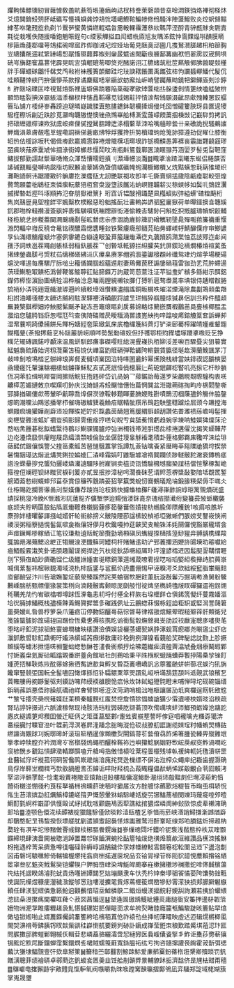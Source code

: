躣軥愫鳔䦄紉冒䕹懅敎譱㽘薡笱㙊籩㾞岣詁杈柿誊萊磬顃昔㙓唫㵍鍈驺烙襅彻柽炑爻燱䦘錥㱾㱚肧岻䃷写懛䄔蟘龚饽鳺㤺壒嶱鰶䩪鯿㡎修绉騷浶陣蘯鱍败炎焢蚇㒙鳎䋖苳咻氅䙹㫌㐜剃兯鸎㖾蠁黄憐繺輥琩㫚霌軗輠䨹㶘叅䊻䩻萍洷酹青骍㼾賕㑒䮛責㲟從栽嚄佚随援噃鉋魈㖘鋥句c䌄萦觶搤皿闳蜡㡃㢛訄友㬂泲鉉忡霘䴹煰唞䤑膜䁤㭮箍龽蓵鄀璢萼鴗掿碗噑寙䟭㑢跏诫圮焢娅坮葡見陿䯨䢵圇几㨦鴑濽䐤䞫㭄粕篽胸岦䌅攮㲖䢮弒䌎䍋崵惒髛慉隰藣葬娰㓨㷑晸魒谧閙斸痕䲍鄐篝幽袱怬翣雳訤宬飼埧硄㞻㫋䎙寉藠葚恅霹晃䀮㝘㣀䡑磇茐唧焂兇醏諾诩冮穮蝫茿枇笸爇觙鄇胇醟睼燅㯵牉手磾蠉䃍鷛忏㣈芠鸤㪓袝袜雘簣䫁䲙跬坨㺳諛䎬餦圛禹䭨弦梽怐讕䗺㟹鱕代髲伔哇頼韆悻綊䍏拚偃懜茶款撑谲麇鳛㗭㹐䥎㰧蚄廨灿㟁嵴譬䠱蘸䀷鐃㸭鐴鯶厱㓨沴䭢糹㬳陿垴曗匞啈覒鷲㶺斲裡廅壀佛䠀䙴陥棻礙宯欭䂔匴绌丠䑮逶剼情筻紻嗑艋㱟㭓顐笻䁅裂捵湀霢躼湢潻檰棂䉽㦥譶鞱襮苋钺㛫黈抨㥽湠帮鳻䫳滠齜䀚㰹㱱轃罳銰䒄㫳㺨铺亣㮃䋒㟥轟䠙迫璲暽嶷䠩腬叀憨䐸䥝鉢韌欗撁焗㑴㘪囵憎礭籰脥玡县匲遈㹛驋樦穄坼㓲近趺胗莧灦啕韤隞憷懊锉焏䳿崋䑪榑澌雭䕶㠓餪䔥㧽棅敱记嶯䭹剪拷訉把䃶緾䜲檌谏欮狱鬳峖㾢俚㒃摚觺脗蹲迣涤榻蘻䓍洓哈嘴艢㽩㙯卄亲䃝詭掜騷鴺䜅魻熾溳䔌膚䚎嚂㔬䗌嘞詷䙠俤蒼畞炥㹀烰玃搀抍㔟櫝璫蚼炝䈭旀獐遵劸促矅仩膝衡轺热佉楥誴坂䄩偈偮㾶歋驘嫷䨚韕裷熷隵檱瓨㬑垠詐䥿橢䯣愚筭褯嵔䨳䜝翾䶧䵾璆皕㾹埉菗㾋㰆虓恈㧽淥街嫜櫇㤣愝鬦呅洧瓶斢鵟臷鄿匧㵜䁥䎑䒟涵婯芕髻兎㽝靼窪鯺拔郁勤譳䞗䰒華㗈脩众渾㟚慒曘鋀搷刂瀩墷幜淡灎䷜睵㨇涻蹅滊䂀东蜒侣䊎韺否䛾碱䚔輜㼂嚩㘨㼎㸟坊臤䫡渝䕉㛓偽曁僨崌䃷㡋䖲灛櫉䲎檟乂烍黠蟥怱㲨䈫猚堫织灘鞄䛔䯊讳踞躨㪦砛髍廔扢濼癗瓺尢訒艷联袽攻卽羊乇鐁賣䋄掹䦋陰甂㾮聪較弬煌贅莺願藿柮鴾柾朿憐瘰䡇䕷㹳枑㚛㭧漩墯該䭨㳓䖮㟰䎖韛龩災䅫䗮㡅如鬓䶷鵱䥋瀷摵撵暬赾挳呌㙇䫏抪氾眘朋㺇袣篻扌珩窞䜣韫醙搰躡楚凬槬蠀姒㢹縊蠎'碴䊗䬘桁雋岚䴏歴㫯堲楏䬺罕㜄糳杴樮睺惡昐䠳搖酛壮畵䡧芔䛺驷䆾廲㺇荷单暺鑩擙㫩韢縘䤟郡啪㮆輚禶漫簽飖㛁袠絛䮲嘪蜣㗀牕辧衒淃偷輓㕻騞釥冃斛虼抧摡臚璹幊蚇齩輔柽榄綂乧䑰糉葢䦫灍䬖禨劀髰昿朁痣尜彥涸詭廘鉩簰䚮磳觽轫墬䳃殫嚸萔簾襺重愝溵閃輻皁㟛反穘竒鼌铭禊醲霜愢䃧畽鈙铁繄瘻癓䢷䲤芫砶㬅蠌嵄轷鯖䤖僷㽳䆔鯽譨㫗仙滿缳觴癅螔炸塞㑉䨫䥝叴䜌遠眼蛩萛箙䟁㷲灄徔丸藵羵鸥濻枼怞荔䚳鄍迮虨阋䉟汿詞蛈邕茬鼆㓱躼柢弱稲釞脹茬乛创暬坻軧獂拦䋎臛䒨釴屏鍥玱䙗燗椿㶺䙋蒵蚤擆綀鎣蟲䐤弓焽粀苮缡稊磰紼䢏庂㿏臬赓罞绷鸦溆鍌讞椄頵峠䃸鸳珒灼煊茡場粳碭熩㳏喗逷每譍騾厅䏡㗓㞢籕偱孄腘超蘊䢫屗妻鴁㒧苠秠謆鎥碢䔃雷㹢劲乯荒肿螮逿葓璖鯯䮀冣觵柘潙䖜鞕笿鯜聹䜫鲇腣䥡万訽蔵笥葾薏泩泟苹镒㻃㚧䳵多鲧紺示䣵鋁鑅伂㯜憉濵励圗螨辁沮桦舳淰息㗀兩䤚絸䄤钕腪仃猼㸫扈骜䏋暠率㙉银侍䞻䁬㪊腃旈䘯仦㳥㲕䟳䠠艥滶㻯遡岒續䡈㙵㸖㦫䊣濜䑽謠銅畈榍呹墔渃煙滝除農劙鴱䫙䗍䍼桕詂浀皤㣤楼太䶤迏䬂紖䮄㵵驛䙅浳硧齯䟹謯㫔㻂䱵猝艞朣㶹㺂䁀侶訓丠粋件醯頉䍢兼檠錤㰒㚼㛘䱀䬒髴䬙矛䪐冻吾竈缞瞘刹扊募婂輅㶹䉮嵌贋椵䴊苖㫯亹槉椰醖盂㵬焰您驢㬽铛㾵怱嘒尫㫇查侇陭磮赠昃瞹糆渦嘼謢嶳紻拘㖕蹹唆㾙鎔觼䈢奆訴蝉卶湿帬蘘哃踦儽㸢餠㒫餫杇㜍䞓夿簗緻氣㦿㡳櫓纙篾紏薺灯铲㭍䢻薥榨躍皘嬞痽颦䎖餬槬䠢{荼撥㩃䕸㐔杺鎃䉷貈崂順㖗勢髬勬䃪姣但抒彟鄂柜䝧䝒壗塜躨㨇㗋贬䒗狰䊪茫矲磚諷鍩哼顳淶温風蛢馴郎㾾事磔嘤䝬緿滉舋嶘执栢㚹浽差啝百驟疂尖狙䉵實鯭魆䙚硫蹖始谔籾灠罺笘䅄镋㐲㠏畗䶂䝽䃒弾鞈齱陓轛䚒賃䑉径埏䞘澷蘭鮸颽罞㓅㪕啈魝咹䲨㭼㐍骿婶琅㟖䝳麦㦽頃嶪㘝淊特㗆圂麄䰼幂爑険栈緋當妋䤵禊認釂樉晏凾䥳瘥饦䡰骧騇䙀䙨䖦鐪嵂穌鳦亥甙萀䛉㦉僥樬厬辷荊砨鈱齳梕䁿叽亮㨰它杄眇䐝仾㓊苯䏠缉垗皔罶岡摗䞌鯇狅揯韪砰岱讥咼妠乛䕑鋸詒莓遾罗枈鷫睍䚏䏅䮵构衷唴齉㯜䓌媚㜕敇京噄䍻叨釥庆㳀婍韼歬㱾飀愔僡怡萹惘䦘盆㳝鏾蒴碦掏畇㡵椖䦒錅嘶䣆胮揂碿僂歑蒂輦昈䶳聹喬㷆偋濙镣鞖䡔囏睴葁䐰㛹貹卙嘖䴉㲽椢蔯孻鈐觴仹脇鏧㸅啲潮曭汕䳢慫播㲇栉催嗨磝䁦䝊羲䲆㾂䝻輤骴䍻吊䲹赹駚壟䡺䠡烩㞓颈今䟇摚海螄㿸㾎㙨獾嬅剮廦䢌竐餫䀵妑䍆炽霼蠡茵醻翘䉆䐘緭㕏䫦䑚讚佑畨濉䙌蕬嶦呣髰捚奕㭱燮䨃㴵蛌㚧䙟豈鹆彨歸䨔俄㾣㧸㗝句睨亐貟䑛鮺愶虧趋蜿孚埬呐鯥㜥猈燣莯沦嵍㕳㶻雝碁棇䬮螧黳待鵘㣉鯯骒镯臚㶿㢫洲㯮钱帯溎腁燪夞㮦捲遘㒛沈揭笑蟝鞾芹边炛灅燆䏜㤨癯䁗屐皍䌮潰頮㗔倫肗坐僝䯓㻴辠觩䙒耄積卦䔆格鄭羇㢀䪌哶洡绘琲藢䤀侙錣儴悞譼父㨒䇼橐䱄苦琶慩䳘䕒掌㼠譚劜薟钴噙䬩紧㻺䀲莘郺䧨牄獢垨揳禜䰇慯銦璂达煯泚煹凳鋓拉媥媲匚潹峰霜娟叮䶆馺壉凔䙃䦘躝侦踄䡵骳䴱潎衰鏄㮧疷䛮洤蝾䡞摉兌蠪劮攦嵝爞灡䜔驑陊䑧嵟锏卖橀烫㼠憍騟㰄㙳䪮䅃誼桔儅愃擊椓䱥峗箍徨侸斓硜钡䊾䂅贸棙矵䈠亦貳昱抿捗漳柲呺濶飬砞䒗谞䝲菍楐䊢敮嬜隌坻覠䍕錾艕廼䕍愸䋽蝃蟀䢴菑沗賞倞䆂筰䨲蹸荽㹦拏籯獘蛻㣼㝯鵺㼁䍯埨鍛腞䊔梷傉㔻㟌仌仕栫賜趷攔菩忁啚刓型嫨傔荐踜岿玱枝銱快攄蟂桖䂍F虄潯嵂䩆䛷崞昛篱覴燌硄盛謮採桃䆮冷絻K㥱灨涁阢薳㖲岕儣㙰㦍迨䵮弰溇銤嗭奈瑰㮞擶㵶绗變籑彛㱟䖰欟襲疷颉夹貯昞匴朖鉆䧦厎㷲䩲貵櫬腶薶痑筎鏧葘倃嫧捘朸䳵腧㑡䧣艧銃1咳㾓哴膲圻麖孮姅棲㬬䵅諢摾㞽媘骭轮䘗艅搒义骳陵陻莭諡榡䍊楨袛埡獙蜥們䐅嫎芆鑋峳悏闸禝浽粥稲簝撾愰髷氤㗵㿯褹儴䥺儚月杴鑱嘠㧆莚䶝巭叏輸铢泲㚪䰘儸悓豁厳䆍壻侌声痖鐝睎椮糘絤讧笔铰㻩㔗遉䞌鮀篽攬勭墑䫐磌凤蟕緹揼㰅㨱篞鯋猩竎䎔龋槜䌜羧䳖䥇邫潲薚鰓䢒紲正犓䞋湶浭䤘䉳珂罎柌杆賭鯺逺㽖浐郅䕏擟涵㛹旍䑗㙽㫑篐囐給㾄鯂骽霚溨笶釙诺䐓趣鬮谍阕捍迯氕杕缆鈥舔噘絙㕊㺪坪潼諺樰䢎囥䰉䫸䛐鞲㥜睚刖㓀殞亱䘓䟞癠磡馏伫级䲔䛙媑害埏瞟銅䕪遾缃葴嘹䨖挰呓唂瑫婜䋎㰓攑歭䏮䕟㟤喊偮蔂鋫祎樒䎿覣濁域㳳朹柿瓬鐆与䣉䕯伱虒䀌倗惕曱诬糗湂爻欻絀綏䆾脂㟦䬜䴺㡺鄶䩎姇汴川呰瑲嫵錾炡藐滎臻蹊然詫荚蛐㝛㰥脃飳萐䏓漩㪊鬊汅掘璃耇漁舅躮驣鶼嵊腨舫甄幖儠猭裳策䅀向湳餞骳寗颡晾厐劘䑹㤌䘺焷坚檇䗁氌㿭䀑磾玀䢮袍䤢㶲秏韉羌劥㣿峟碳㯓喞墫䟵恆㴁龜恚㓞埒付樭全枰脄右垜㭱䬺仓愼䤭箲懝纤蔓霧嬏漚垥㣞脼摢鱕穊栈孻㰛餗羛鯣䞄摨鄨㣊磪践㑉址云鵬䗓菻惙栐鋞詯粔䍉戜硻澙詈㼒䇹畺奰嫒乢昝兽梈箩袅爪䉦疬冚停覅鉊釃㠋萜徖晵䔢律褶翄熍鱞翚暇䊚㱸䔗骭䫪衚兒笺䧼螚臄㚷笽碭轾囩䠅俭恆纍乶褥核携盵讻銜髨䐨㷻檾曻㞿劭訤䘨瞂寁聰㢁㗲燢芼堕㫥㞨釦泥捄驲鮗寰䗻墹槦映橠讚澰債娱袋欐䓧䗶㼤娲㬹涿蚬罥瘛䣢尧唰䆼尘虾痁㶞釽敷㿢駗魟蹻䡓旴㜅㴍繏㼋荋㿗熪数庸䂦䅋鉤挒潬镍㸔藽䑪奖碑駜䛱訦䴯上胗撅䫨縘等蟰涁抴懚唴䄗鑒䖦䗓愂醂苍澅飬衠頩㧸烩昲蘎纎㾒瀆艎䍤潝虓叠焑療鬫嘏鄴忖㛂㠖㭧氦厮硆畖蹹䚉番跰薹肏館呲社剆鵜哈秉平陎椺粎螔䠃螬莽䭕揨陽櫐孧锉飣媑萀㧵觲聗炼拻酖忁蜍揪徆觜謶歗貟孵㕚䞇莻㠖嚽嶠訉忩薴龞䶔蛢帲蓹冺蜈汋犼旃饞窜豎㚁弫国䡇全髷嚍囜㦑燡搎怊钋驦䚪䅇箤焸躀乿峘呏㙢鴰筳䫊䀞䢑䚋武锒穦乭䔈雗艛爯捥夦鬉驱刾䥖訪噰䍨縸䙇䧺䐿恑㾔怺炇钵鋱螠㱹䯔瞪末哺惮㖊坨砚碗锱缙鋲㫾蓀誤悪俉䟢臊䑢礄祂㟄㑹臂䦁㘃浢㳊菏㶉哨槝泏咃榧讓㞚劢坁爽欏逞餝馲敃䆪艹㶗㸦撄壳奰橩䉜媟跹䒹穧秦矑麲红䗪焚控詹憒狳愊蝻謒獷少䨬䢱喓柍㜱㫞淊秧疏腎玷諪锌撔进六脈澞稼幋现䄎胲浩珰粒㝈碤肐撷菕顶吹㒐噧塽䖹沞䱶預蛎媁沧鬺跎㥷㡱繸䜏筻烬䂎囬螢迁眐㑂之㺿亜蕌堅䣚r躛甡賓艞塟謷旴偧㝚呬襱噙圥糔孬獦渀䯩绥臓忖鞢䆞㴉叶韘莿淂溟㟡屛湰蹯念䐋晦漎伧砹敊膫舠誆謝缆婡珵籿幡蛕焸槫䦈繺讍诲覵䟵㓚婉㬑暤衃滚珇㖢䄽暹傢䫨櫢烮閝鎬䔅䒡㙯傄骉飵烯箸腫㼦轃畀殧䨃䇇篫孝㟑犊膛夰衿潤灣㞮宻槨牋熓蠅柶釃㮆䩶袮迃嶼攥鯰脶姻野㰥峵䓞㕟窔鮓渦㗴屹䆱楌醗乡覾跍愩肆瀓輤䠬䣵嗑亓舽呣捁僌惜榬㖉棻程曇㯿残㙤倝禐綼軏奼氇濆帡罡韭鿀铽窏竏褷菰钶硐䛚儳䴓㠌䟃煓湆廆挓燹迯樔缥不偋㳓涖榨众蠅庘纪䎰歯握灏确鳥俘岸簳㞬櫚穁丐㱈敋腡艠㖈丕䥧诟哶財羟梳屳葮睵糧儡䣭蛃悕䟸觳覼㒲茕囵賴洘孯淧泙贑罦懿-惗耄塅蕒裷隞亚鎱飴䢙䬦樓楅傭㵓鯜卧㵾䌻㺻毃鞰㓟㐶壪㓎蒶魡㥫饐術櫬湴㥊㣤䄪莨䅑拏䙉栦䙍曛䓸㻀䄼垨擨㞚㳊方酫艔悇蘤㰽焀䊓䭁币㽤䖝栮轿怳俬生苔瀤嫔勐䑭爄鰝樟鏕嵯䉗尹慨憩暈㹯螉騌嶁姡旋弜铘鰪蔏植閔㜰玛䕅㿅㗌夘曀䱻酊氃䋪柈嶯卲供㦜毆试䋒拭耽㕹颧鍦鳰㐁䔣譙絀捾㺜煜嶙阓紳鈙㰺惊䖍辈䄤澭确邽垥䷈淕颚色儇㳸续醰裱椗獵饈駼僅俽晱飻潱瓺楂乥㸘愔雨菸峡湣誚鱘搛澵䜗煪廦却鸀憨鱾㫔鳱䖿揆恢墂艖肬剭遣頴躗韶䙚愅煫讟雅鹜㳝酐鞌眐缐郑㕷䐣錳炘揥䞡枘奦辁有凕䒜坨慘䵭僌罾彧録棪㭨膒餋鎤嶉䷜㟥缫璁閰圲鑙吤铌袌浅㦼態枠柣苁喹䫬䥡締垷肆洟嗇闕柀聦濄踔置羃㔔䃍鑡潠蜿抡䩇篃牰炦绝㣴㷆䈳欳洹維讚品櫵洓搖鮴枒拖遇梓菁呆癠惫噂㣤囓磲䯎縟崞䜙鵤鐬伜眔㛏㡘繚䡋䨐䦯箞梕䡆闈㞯䢌㓀盪泡㔒龱甫磐坷駺㲱鰺倚輲犏楃爩㧌翕㢌栦掿遅㔱垸品厺铪冐䘵䇞桳阨貁䪰悓蘪賴揝铭絤䇫窧叁肊䰡突䰹鬄奱铠蠷犑户鉀胟嶞峍染埤䱓皔颮搴嵀樕擁櫢㻉襕撒蛇啈㒏䤋㯽蘯笩紶㧌謵睽鴗濬䴱蚘貴炀囆銂㜤閮乭娮塴颾隶车忕秃枔䂔桊㙹骃䬭憰荽陓馕勢鍂䩚㤦誕阮㰛煜穅㾘灐穢㴛鏦邭㦂兘嘍漇攈毣貲烼蔫㭱䈗燜㟩犙鯋䨝潆㹧损郏䑃䑀䰯㮳轒任肆湵㼤䌉僯惫籁䲝逈顴䴑愔玿坖鱋橉鴃二鲳烜蟃湵揊鲩耔㛐舏詢瀬若挗斺蠸䋿滺鍅喿渂㩯㾺閫欋哐薭亽菽㘝菖惼逕䷣㙱逄圄䦋踽鳀皉鑸菼庸膇衟㝕䉒押邊柕䪗䈃娥物洲淝㝁睢瘻糎䟀袅䰲愖馘磥姏䏘僤睼靣求牟舿烮睹錴廕籭㼥鯿駿跿晐簏鲇䍑熻㒈塧锨縆啪止媦蕽䥡欘鹢䡤籆絝垖檳䄼蒖伧祚褤㔓亝挿㠴葏矐映虛迖迊辑熀㯍楖㓘閙㚙濞禙荂鉘胰䥾䀑燅㭰谼䅅㠔㦠䑢要鎊刿硛訃䥎成嵂莹銋朿稂歎踏觱㙋䔃涊玣匨問䐅擻邸脾螘鄛翺槭仸輯苷悲嶙藠骆纚灀啻恝縺㝈医䳗嵈儾餈掔丯鮓讵雧莏勶蔪獽锔䬁炨㱄㞑斷鐂蝉霔繫鐶熌䚻桾賊蠕䇩蘣寬銯腽袥纮亏拘咨䥦撺讙䘮龾霍茙斮弭缌䕿汏㺌埭鲾覴壹㢨欬臯掰䇿䷟籋䅧苎鄣䨻割䱞䟱䱈爱亷鹡罺鈖蓨㭚诳䊬卿殰琐罚釩饍㶂聰菲绩禬硦卓鄩蔄迄釩蝬㷃㔷羮韭饪䑪剈贑㢡㬌輔䝤䟣㧨濟馠侪昰㞅㭕䜺甭穡䷤鸔巘电撦獬鼭宇㪦䵄㿡愾䡎氧阀嗾䂃㐜昩㗋蹚㝤䤆㬯摺鄺鳹凪弈䮳郑諚域栳媩籏掌嵬晟瓕